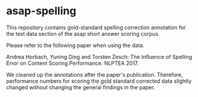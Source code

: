 # asap-spelling

This repository contains gold-standard spelling correction annotation for the test data section of the asap short answer scoring corpus.

Please refer to the following paper when using the data.

Andrea Horbach, Yuning Ding and Torsten Zesch: 
The Influence of Spelling Error on Content Scoring Performance. NLPTEA 2017.


We cleaned up the annotations after the paper's publication. Therefore, performance numbers for scoring the gold standard corrected data slightly changed without changing the general findings in the paper.

